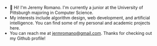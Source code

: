 - 👋 Hi! I'm Jeremy Romano. I'm currently a junior at the University of Pittsburgh majoring in Computer Science.
- My interests include algorithm design, web development, and artificial intelligence. You can find some of my personal and academic projects here. 
- You can reach me at jermromano@gmail.com. Thanks for checking out my Github profile!

<!---
Jer-romano/Jer-romano is a ✨ special ✨ repository because its `README.md` (this file) appears on your GitHub profile.
You can click the Preview link to take a look at your changes.
--->
